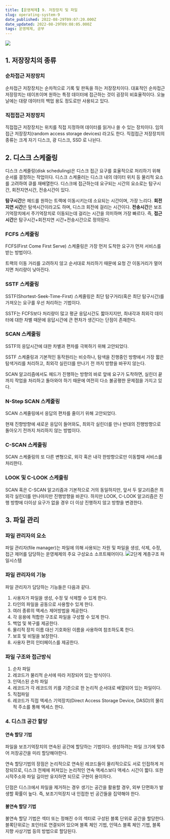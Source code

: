 ```yaml
---
title: [운영체제] 9. 저장장치 및 파일
slug: operating-system-9
date_published: 2022-08-29T09:07:20.000Z
date_updated: 2022-08-29T09:08:05.000Z
tags: 운영체제, 공부
---
```


![](__GHOST_URL__/content/images/2022/08/image-11.png)
## 1. 저장장치의 종류

### 순차접근 저장장치

순차접근 저장장치는 순차적으로 기록 및 판독을 하는 저장장치이다. 대표적인 순차접근 저장장치는 테이프이며 원하는 특정 데이터에 접근하는 것이 굉장히 비효율적이다. 오늘날에는 대량 데이터의 백업 용도 정도로만 사용되고 있다.

### 직접접근 저장장치

직접접근 저장장치는 위치를 직접 지정하여 데이터를 읽거나 쓸 수 있는 장치이다. 임의접근 저장장치(random access storage devices) 라고도 한다. 직접접근 저장장치의 종류는 크게 자기 디스크, 광 디스크, SSD 로 나뉜다.

## 2. 디스크 스케줄링

디스크 스케줄링(disk scheduling)은 디스크 접근 요구를 효율적으로 처리하기 위해 순서를 결정하는 작업이다. 디스크 스케줄러는 디스크 내의 데이터 위치 등 물리적 요소를 고려하여 큐를 재배열한다. 디스크에 접근하는데 요구되는 시간의 요소로는 탐구시간, 회전지연시간, 전송시간이 있다.

**탐구시간**은 헤드를 원하는 트랙에 이동시키는데 소요되는 시간이며, 가장 느리다. **회전지연 시간**은 탐색시간이라고도 하며, 디스크 회전에 걸리는 시간이다. **전송시간**은 보조기억장치에서 주기억장치로 이동되는데 걸리는 시간을 의미하며 가장 빠르다. 즉, **접근시간**은 탐구시간+회전지연 시간+전송시간으로 정의된다.

### FCFS 스케줄링

FCFS(First Come First Serve) 스케줄링은 가장 먼저 도착한 요구가 먼저 서비스를 받는 방법이다.

트랙의 이동 거리를 고려하지 않고 순서대로 처리하기 때문에 요청 간 이동거리가 멀어지면 처리량이 낮아진다.

### SSTF 스케줄링

SSTF(Shortest-Seek-Time-First) 스케줄링은 최단 탐구거리(혹은 최단 탐구시간)를 가져오는 요구를 우선 처리하는 기법이다.

SSTF는 FCFS보다 처리량이 많고 평균 응답시간도 짧아지지만, 최내각과 최외각 데이터에 대한 차별 때문에 응답시간에 큰 편차가 생긴다는 단점이 존재한다.

### SCAN 스케줄링

SSTF의 응답시간에 대한 차별과 편차를 극복하기 위해 고안되었다.

SSTF 스케줄링과 기본적인 동작원리는 비슷하나, 탐색을 진행중인 방향에서 가장 짧은 탐색거리를 처리하고, 최외각 실린더를 만나기 전 까지 방향을 바꾸지 않는다.

SCAN 알고리즘에서도 헤드가 진행하는 방향의 바로 앞에 요구가 도착하면, 실린더 끝까지 작업을 처리하고 돌아와야 하기 때문에 여전히 다소 불공평한 문제점을 가지고 있다.

### N-Step SCAN 스케줄링

SCAN 스케줄링에서 응답의 편차를 줄이기 위해 고안되었다.

현재 진향방향에 새로운 응답이 들어와도, 최외각 실린더를 만나 반대의 진행방향으로 돌아오기 전까지 처리하지 않는 방법이다.

### C-SCAN 스케줄링

SCAN 스케줄링의 또 다른 변형으로, 외각 혹은 내각 한방향으로만 이동할때 서비스를 처리한다.

### LOOK 및 C-LOOK 스케줄링

SCAN 혹은 C-SCAN 알고리즘과 기본적으로 거의 동일하지만, 앞서 두 알고리즘은 최외각 실린더를 만나야지만 진행방향을 바꾼다. 하지만 LOOK, C-LOOK 알고리즘은 진행 방향에 더이상 요구가 없을 경우 더 이상 진행하지 않고 방향을 변경한다.

## 3. 파일 관리

### 파일 관리자의 요소

파일 관리자(file manager)는 파일에 의해 사용되는 자원 및 파일을 생성, 삭제, 수정, 접근 제어를 담당하는 운영체제의 주요 구성요소 소프트웨어이다.
![](https://blog.kakaocdn.net/dn/badQ4M/btrECAJLyPe/YLs7x6ksk7IWp5vCy59KfK/img.png)2단계 계층구조 파일시스템
### 파일 관리자의 기능

파일 관리자가 담당하는 기능들은 다음과 같다.

1. 사용자가 파일을 생성, 수정 및 삭제할 수 있게 한다.
2. 타인의 파일을 공동으로 사용할수 있게 한다.
3. 여러 종류의 액세스 제어방법을 제공한다.
4. 각 응용에 적합한 구조로 파일을 구성할 수 있게 한다.
5. 백업 및 복구를 제공한다.
6. 물리적 장치 이름 대신 기호화된 이름을 사용하여 참조하도록 한다.
7. 보호 및 비밀을 보장한다.
8. 사용자 편의 인터페이스를 제공한다.

### 파일 구조와 접근방식

1. 순차 파일
2. 레코드가 물리적 순서에 따라 저장되어 있는 방식이다.
3. 인덱스된 순차 파일
4. 레코드가 각 레코드의 키를 기준으로 한 논리적 순서대로 배열되어 있는 파일이다.
5. 직접파일
6. 레코드가 직접 엑세스 기억장치(Direct Access Storage Device, DASD)의 물리적 주소를 통해 엑세스 한다.

### 4. 디스크 공간 할당

#### 연속 할당 기법

파일을 보조기억장치의 연속된 공간에 할당하는 기법이다. 생성하려는 파일 크기에 맞추어 저장공간을 미리 할당해야한다.

연속 할당기법의 장점은 논리적으로 연속된 레코드들이 물리적으로도 서로 인접하게 저장되므로, 디스크 전체에 퍼져있는 논리적인 연속 액세스보다 액세스 시간이 짧다. 또한 시작주소와 파일 길이만 유지하면 되므로 구현이 용이하다.

단점은 디스크에서 파일을 제거하는 경우 생기는 공간을 활용할 경우, 외부 단편화가 발생할 확률이 높다. 즉, 보조기억장치 내 인접한 빈 공간들을 집약해야 한다.

#### 불연속 할당 기법

불연속 할당 기법은 섹터 또는 정해진 수의 섹터로 구성된 블록 단위로 공간을 할당한다. 블록단위로는 포인터로 연결되어 있으며 블록 체인 기법, 인덱스 블록 체인 기법, 블록 지향 사상기법 등의 방법으로 할당된다.
